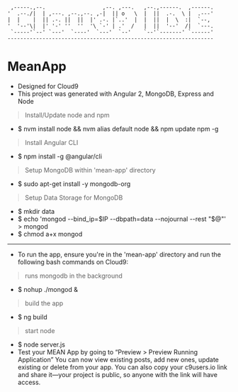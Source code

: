      ,-----.,--.                  ,--. ,---.   ,--.,------.  ,------.
    '  .--./|  | ,---. ,--.,--. ,-|  || o   \  |  ||  .-.  \ |  .---'
    |  |    |  || .-. ||  ||  |' .-. |`..'  |  |  ||  |  \  :|  `--, 
    '  '--'\|  |' '-' ''  ''  '\ `-' | .'  /   |  ||  '--'  /|  `---.
     `-----'`--' `---'  `----'  `---'  `--'    `--'`-------' `------'
    ----------------------------------------------------------------- 


# MeanApp

- Designed for Cloud9
- This project was generated with Angular 2, MongoDB, Express and Node
> Install/Update node and npm
- $	nvm install node && nvm alias default node && npm update npm -g
> Install Angular CLI
- $	npm install -g @angular/cli
> Setup MongoDB within 'mean-app' directory
- $	sudo apt-get install -y mongodb-org
> Setup Data Storage for MongoDB
- $	mkdir data
- $	echo 'mongod --bind_ip=$IP --dbpath=data --nojournal --rest "$@"' > mongod
- $	chmod a+x mongod
---
- To run the app, ensure you're in the 'mean-app' directory and run the following bash commands on Cloud9:
> runs mongodb in the background
- $	nohup ./mongod &
> build the app
- $	ng build
> start node
- $	node server.js
- Test your MEAN App by going to “Preview > Preview Running Application” You can now view existing posts, add new ones, update existing or delete from your app. You can also copy your c9users.io link and share it—your project is public, so anyone with the link will have access.
